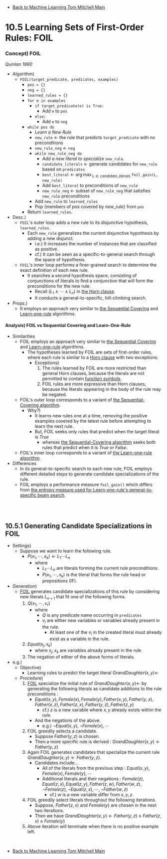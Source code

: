 * [Back to Machine Learning Tom Mitchell Main](../../main.md)

# 10.5 Learning Sets of First-Order Rules: FOIL

### Concept) FOIL
*Quinlan 1990*
- Algorithm)
  - ```FOIL(target_predicate, predicates, examples)```
    - ```pos = {}```
    - ```neg = {}```
    - ```learned_rules = {}```
    - ```for e in examples```
      - ```if target_predicate(e) is True:```
        - Add ```e``` to ```pos```
      - ```else:```
        - Add ```e``` to ```neg```
    - ```while pos do```
      - *Learn a New Rule*
      - ```new_rule``` $\leftarrow$ the rule that predicts ```target_predicate``` with no preconditions
      - ```new_rule_neg``` $\leftarrow$ ```neg```
      - ```while new_rule_neg do```
        - *Add a new literal to specialize* ```new_rule```.
        - ```candidate_literals``` $\leftarrow$ generate candidates for ```new_rule``` based on ```predicates```
        - ```best_literal``` $`\displaystyle\leftarrow \; {\arg\max}_{L\in candidate\_ literals}`$ ```foil_gain(L, new_rule)```
        - Add ```best_literal``` to preconditions of ```new_rule```
        - ```new_rule_neg``` $\leftarrow$ subset of ```new_rule_neg``` that satisfies ```new_rule``` preconditions
      - Add ```new_rule``` to ```learned_rules```
      - Pop $`\{\textrm{members of } pos \textrm{ covered by } new\_ rule\}`$ from ```pos```
    - Return ```learned_rules```.
- Desc.)
  - ```FOIL```'s outer loop adds a new rule to its disjunctive hypothesis, ```learned_rules```.
    - Each ```new_rule``` generalizes the current disjunctive hypothesis by adding a new disjunct.
      - i.e.) It increases the number of instances that are classified as positive.
      - cf.) It can be seen as a specific-to-general search through the space of hypothesis.
  - ```FOIL```'s inner loop performs a finer-grained search to determine the exact definition of each new rule.
    - It searches a second hypothesis space, consisting of conjunctions of literals to find a conjunction that will form the preconditions for the new rule.
      - Recall $(L_1\wedge\cdots\wedge L_n)$ in [the Horn clause](../04/note.md#1041-first-order-horn-clause).
      - It conducts a general-to-specific, hill-climbing search.
- Props.)
  - It employs an approach very similar to [the Sequential Covering](../02/note.md#concept-sequential-covering-algorithms) and [Learn-one-rule](../02/note.md#concept-learn-one-rule) algorithms.

#### Analysis) FOIL vs Sequential Covering and Learn-One-Rule
- Similarities
  - FOIL employs an approach very similar to [the Sequential Covering](../02/note.md#concept-sequential-covering-algorithms) and [Learn-one-rule](../02/note.md#concept-learn-one-rule) algorithms.
    - The hypotheses learned by FOIL are sets of first-order rules, where each rule is similar to a [Horn clause](../04/note.md#1041-first-order-horn-clause) with two exceptions.
      - Exceptions)
        1. The rules learned by FOIL are more restricted than general Horn clauses, because the literals are not permitted to contain [function symbols](../04/note.md#1042-terminology).
        2. FOIL rules are more expressive than Horn clauses, because the literals appearing in the body of the rule may be negated.
  - FOIL's outer loop corresponds to a variant of [the Sequential-Covering algorithm](../02/note.md#concept-sequential-covering-algorithms).
    - Why?)
      - It learns new rules one at a time, removing the positive examples covered by the latest rule before attempting to learn the next rule.
      - But, FOIL seeks only rules that predict when the target literal is $True$
        - whereas [the Sequential-Covering algorithm](../02/note.md#concept-sequential-covering-algorithms) seeks both rules that predict when it is $True$ or $False$.
  - FOIL's inner loop corresponds to a variant of [the Learn-one-rule algorithm](../02/note.md#concept-learn-one-rule).
- Differences
  - In its general-to-specific search to each new rule, FOIL employs different detailed steps to generate candidate specializations of the rule.
  - FOIL employs a performance measure ```foil_gain()``` which differs from [the entropy measure used for Learn-one-rule's general-to-specific beam search](../02/note.md#concept-general-to-specific-beam-search).

<br><br>

## 10.5.1 Generating Candidate Specializations in FOIL
- Settings)
  - Suppose we want to learn the following rule.
    - $P(x_1, \cdots, x_k) \leftarrow L_1 \cdots L_n$
      - where 
        - $L_1 \cdots L_n$ are literals forming the current rule preconditions.
        - $P(x_1, \cdots, x_k)$ is the literal that forms the rule head or prepositions ($\textrm{IF}$).
- Generation)
  - [FOIL](#concept-foil) generates candidate specializations of this rule by considering new literals $L_{n+1}$ that fit one of the following forms.
    1. $Q(v_1, \cdots, v_r)$
       - where 
         - $Q$ is any predicate name occurring in ```predicates```
         - $v_i$ are either new variables or variables already present in the rule.
           - At least one of the $v_i$ in the created literal must already exist as a variable in the rule.
    2. $Equal(x_j, x_k)$
       - where $x_j, x_k$ are variables already present in the rule
    3. The negation of either of the above forms of literals. 
- e.g.)
  - Objective)
    - Learning rules to predict the target literal $GrandDaughter(x,y) \leftarrow$
  - Procedure)
    1. [FOIL](#concept-foil) specialize the initial rule of $GrandDaughter(x,y) \leftarrow$ by generating the following literals as candidate additions to the rule preconditions :
       - $Equal ( x , y ) , Female(x), Female(y), Father(x, y), Father(y, x), Father(x, z), Father(z, x), Father(y, z), Father(z, y)$
         - cf.) $z$ is a new variable where $x,y$ already exists within the rule.
       - And the negations of the above.
         - e.g.) $\neg Equal ( x , y ) ,\neg Female(x), \cdots$
    2. FOIL greedily selects a candidate.
       - Suppose $Father(y,z)$ is chosen.
       - Then a more specific rule is derived : $GrandDaughter(x,y) \leftarrow Father(y,z)$
    3. Again FOIL generates candidates that specialize the current rule $GrandDaughter(x,y) \leftarrow Father(y,z)$.
       - Candidates include...
         - All of the literals from the previous step : $Equal ( x , y ) , Female(x), Female(y),  \cdots$
         - Additional literals and their negations : $Female(z), Equal(z, x), Equal(z, y), Father(z, w), Father(w, z), \neg Female(z), \neg Equal(z, x), \cdots, \neg Father(w, z)$
           - cf.) $w$ is a new variable differ from $x,y,z$.
    4. FOIL greedily select literals throughout the following iterations.
       - Suppose, $Father(z, x)$ and $Female(y)$ are chosen in the next two iterations.
       - Then we have $GrandDaughter(x,y) \leftarrow Father(y,z) \wedge Father(z, x) \wedge Female(y)$
    5. Above iteration will terminate when there is no positive example left.



<br>

* [Back to Machine Learning Tom Mitchell Main](../../main.md)